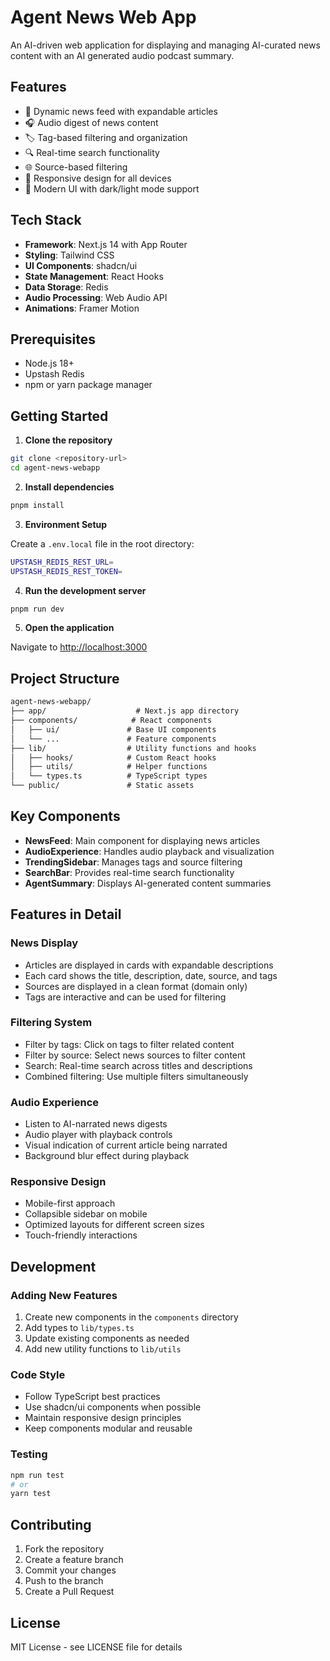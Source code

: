 # Agent News Web App

An AI-driven web application for displaying and managing AI-curated news content with an AI generated audio podcast summary.

## Features

- 📰 Dynamic news feed with expandable articles
- 🎧 Audio digest of news content
- 🏷️ Tag-based filtering and organization
- 🔍 Real-time search functionality
- 🌐 Source-based filtering
- 📱 Responsive design for all devices
- 🎨 Modern UI with dark/light mode support

## Tech Stack

- **Framework**: Next.js 14 with App Router
- **Styling**: Tailwind CSS
- **UI Components**: shadcn/ui
- **State Management**: React Hooks
- **Data Storage**: Redis
- **Audio Processing**: Web Audio API
- **Animations**: Framer Motion

## Prerequisites

- Node.js 18+
- Upstash Redis
- npm or yarn package manager

## Getting Started

1. **Clone the repository**

```bash
git clone <repository-url>
cd agent-news-webapp
```

2. **Install dependencies**

```bash
pnpm install
```

3. **Environment Setup**

Create a `.env.local` file in the root directory:

```bash
UPSTASH_REDIS_REST_URL=
UPSTASH_REDIS_REST_TOKEN=
```

4. **Run the development server**

```bash
pnpm run dev
```

5. **Open the application**
 
Navigate to [http://localhost:3000](http://localhost:3000)

## Project Structure

```txt
agent-news-webapp/
├── app/                    # Next.js app directory
├── components/            # React components
│   ├── ui/               # Base UI components
│   └── ...               # Feature components
├── lib/                  # Utility functions and hooks
│   ├── hooks/            # Custom React hooks
│   ├── utils/            # Helper functions
│   └── types.ts          # TypeScript types
└── public/               # Static assets
```

## Key Components

- **NewsFeed**: Main component for displaying news articles
- **AudioExperience**: Handles audio playback and visualization
- **TrendingSidebar**: Manages tags and source filtering
- **SearchBar**: Provides real-time search functionality
- **AgentSummary**: Displays AI-generated content summaries

## Features in Detail

### News Display

- Articles are displayed in cards with expandable descriptions
- Each card shows the title, description, date, source, and tags
- Sources are displayed in a clean format (domain only)
- Tags are interactive and can be used for filtering

### Filtering System
- Filter by tags: Click on tags to filter related content
- Filter by source: Select news sources to filter content
- Search: Real-time search across titles and descriptions
- Combined filtering: Use multiple filters simultaneously

### Audio Experience
- Listen to AI-narrated news digests
- Audio player with playback controls
- Visual indication of current article being narrated
- Background blur effect during playback

### Responsive Design
- Mobile-first approach
- Collapsible sidebar on mobile
- Optimized layouts for different screen sizes
- Touch-friendly interactions

## Development

### Adding New Features
1. Create new components in the `components` directory
2. Add types to `lib/types.ts`
3. Update existing components as needed
4. Add new utility functions to `lib/utils`

### Code Style
- Follow TypeScript best practices
- Use shadcn/ui components when possible
- Maintain responsive design principles
- Keep components modular and reusable

### Testing
```bash
npm run test
# or
yarn test
```

## Contributing

1. Fork the repository
2. Create a feature branch
3. Commit your changes
4. Push to the branch
5. Create a Pull Request

## License

MIT License - see LICENSE file for details

